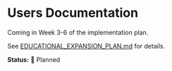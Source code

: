 # Users Documentation

Coming in Week 3-6 of the implementation plan.

See [EDUCATIONAL_EXPANSION_PLAN.md](../../EDUCATIONAL_EXPANSION_PLAN.md) for details.

**Status:** 📝 Planned
